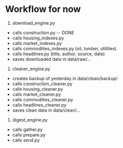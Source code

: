 # Workflow for now
1. download_engine.py
* calls construction.py -- DONE
* calls housing_indexes.py
* calls market_indexes.py
* calls commodities_indexes.py (oil, lumber, utilities)
* calls headlines.py (title, author, source, date)
* saves downloaded data in data/raw/...

1. cleaner_engine.py
* creates backup of yesterday in data/clean/backup/
* calls construction_cleaner.py
* calls housing_cleaner.py
* calls market_cleaner.py
* calls commodities_cleaner.py
* calls headlines_cleaner.py
* saves clean data in data/clean/...

1. digest_engine.py
* calls gather.py
* calls prepare.py
* calls send.py
